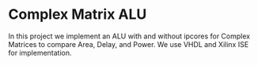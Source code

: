 # Complex Matrix ALU

In this project we implement an ALU with and without ipcores for Complex Matrices to compare Area, Delay, and Power. We use VHDL and Xilinx ISE for implementation.


